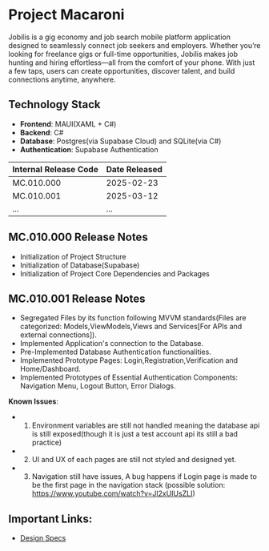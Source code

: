# **Project Macaroni**

Jobilis is a gig economy and job search mobile platform application designed to seamlessly connect job seekers and employers. Whether you’re looking for freelance gigs or full-time opportunities, Jobilis makes job hunting and hiring effortless—all from the comfort of your phone. With just a few taps, users can create opportunities, discover talent, and build connections anytime, anywhere.

## **Technology Stack**

- **Frontend**: MAUI(XAML + C#)
- **Backend**: C#
- **Database**: Postgres(via Supabase Cloud) and SQLite(via C#)
- **Authentication**: Supabase Authentication

| **Internal Release Code** | **Date Released** |
| ------------------------- | ----------------- |
| MC.010.000                | 2025-02-23        |
| MC.010.001                | 2025-03-12        |
| ...                       | ...               |

## MC.010.000 Release Notes

- Initialization of Project Structure
- Initialization of Database(Supabase)
- Initialization of Project Core Dependencies and Packages

## MC.010.001 Release Notes

- Segregated Files by its function following MVVM standards(Files are categorized: Models,ViewModels,Views and Services[For APIs and external connections]).
- Implemented Application's connection to the Database.
- Pre-Implemented Database Authentication functionalities.
- Implemented Prototype Pages: Login,Registration,Verification and Home/Dashboard.
- Implemented Prototypes of Essential Authentication Components: Navigation Menu, Logout Button, Error Dialogs.

**Known Issues**:

- 1. Environment variables are still not handled meaning the database api is still exposed(though it is just a test account api its still a bad practice)
- 2. UI and UX of each pages are still not styled and designed yet.
- 3. Navigation still have issues, A bug happens if Login page is made to be the first page in the navigation stack (possible solution: https://www.youtube.com/watch?v=Jl2xUIUsZLI)

## Important Links:

- [Design Specs](https://github.com/NykuluzC/macaroni)
